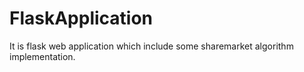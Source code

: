 # FlaskApplication
It is flask web application which include some sharemarket algorithm implementation.
